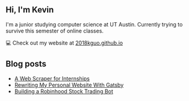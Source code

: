 ## Hi, I'm Kevin

I'm a junior studying computer science at UT Austin. Currently trying to survive this semester of online classes.

💻 Check out my website at [2018kguo.github.io](https://2018kguo.github.io/)

## Blog posts

<!-- BLOG-POST-LIST:START -->
- [A Web Scraper for Internships](https://levelup.gitconnected.com/a-web-scraper-for-internships-880861a05f58?source=rss-ca3c3002fe36------2)
- [Rewriting My Personal Website With Gatsby](https://2018kguo.medium.com/rewriting-my-personal-website-with-gatsby-c08f3125d4dd?source=rss-ca3c3002fe36------2)
- [Building a Robinhood Stock Trading Bot](https://2018kguo.medium.com/building-a-robinhood-stock-trading-bot-8ee1b040ec6a?source=rss-ca3c3002fe36------2)
<!-- BLOG-POST-LIST:END -->
